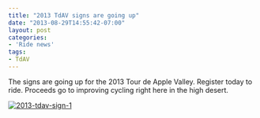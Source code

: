 ```yaml
---
title: "2013 TdAV signs are going up"
date: "2013-08-29T14:55:42-07:00"
layout: post
categories:
- 'Ride news'
tags:
- TdAV
---
```


The signs are going up for the 2013 Tour de Apple Valley. Register today to ride. Proceeds go to improving cycling right here in the high desert.

[![2013-tdav-sign-1](https://farm4.staticflickr.com/3714/9661386505_8ef2409d92.jpg)](https://www.flickr.com/photos/15848140@N02/9661386505/ "2013-tdav-sign-1 by Tour de Apple Valley, on Flickr")